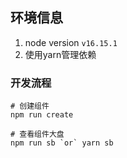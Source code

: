 ## 环境信息

1. node version `v16.15.1`
2. 使用yarn管理依赖

### 开发流程

```
# 创建组件
npm run create

# 查看组件大盘
npm run sb `or` yarn sb
```
